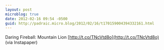 ```yaml
---
layout: post
microblog: true
date: 2012-02-16 09:54 -0500
guid: http://padraic.micro.blog/2012/02/16/t170159004394332161.html
---
```

Daring Fireball: Mountain Lion [http://t.co/TNcVtd8o](http://t.co/TNcVtd8o) (via Instapaper)
